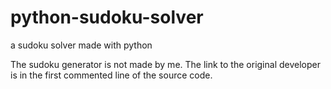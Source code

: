 # python-sudoku-solver
a sudoku solver made with python

The sudoku generator is not made by me. The link to the original developer is in the first commented line of the source code.
